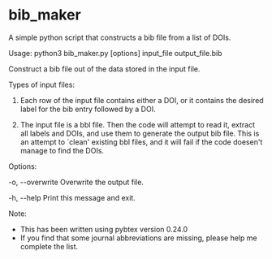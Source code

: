 # bib_maker
A simple python script that constructs a bib file from a list of DOIs.

Usage: python3 bib_maker.py [options] input_file output_file.bib

Construct a bib file out of the data stored in the input file. 

Types of input files:

1) Each row of the input file contains either a DOI, or it contains the 
desired label for the bib entry followed by a DOI.

2) The input file is a bbl file. Then the code will attempt to read it, 
extract all labels and DOIs, and use them to generate the output bib file. 
This is an attempt to `clean' existing bbl files, and it will fail if the
code doesen't manage to find the DOIs.

Options:

  -o, --overwrite  Overwrite the output file.
  
  -h, --help       Print this message and exit.

Note:
  - This has been written using pybtex version 0.24.0
  - If you find that some journal abbreviations are missing, please help me
    complete the list.

